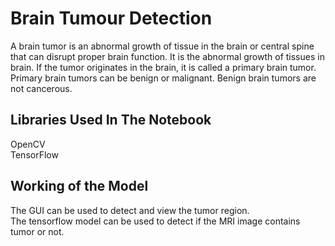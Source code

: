 # Brain Tumour Detection
A brain tumor is an abnormal growth of tissue in the brain or central spine that can disrupt proper brain function. It is the abnormal growth of tissues in brain. If the tumor originates in the brain, it is called a primary brain tumor. Primary brain tumors can be benign or malignant. Benign brain tumors are not cancerous.

## Libraries Used In The Notebook
OpenCV \
TensorFlow

## Working of the Model
The GUI can be used to detect and view the tumor region. \
The tensorflow model can be used to detect if the MRI image contains tumor or not.


